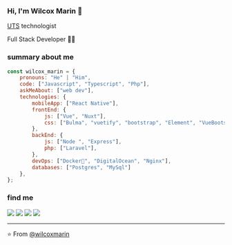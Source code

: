 ### Hi, I'm Wilcox Marin 👋

<a href="https://www.uts.edu.co/sitio/" target="_blank">UTS</a> technologist
 <p>Full Stack Developer 👨‍💻</p>

### summary about me

```javascript
const wilcox_marin = {
    pronouns: "He" | "Him",
    code: ["Javascript", "Typescript", "Php"],
    askMeAbout: ["web dev"],
    technologies: {
        mobileApp: ["React Native"],
        frontEnd: {
            js: ["Vue", "Nuxt"],
            css: ["Bulma", "vuetify", "bootstrap", "Element", "VueBootstrap]
        },
        backEnd: {
            js: ["Node ", "Express"],
            php: ["Laravel"],
        },
        devOps: ["Docker🐳", "DigitalOcean", "Nginx"],
        databases: ["Postgres", "MySql"]
    },
};
```

### find me
[![](https://img.shields.io/badge/GitHub-wilcoxmarin-orange)](https://github.com/wilcoxmarin)
[![](https://img.shields.io/badge/LinkedIn-wilcoxmarin-blue)](https://www.linkedin.com/in/wilcox-marin-b91a6b17b/)
[![](https://img.shields.io/badge/Gmail-wilcoxmarindeveloper@gmail.com-red)](mailto:wilcoxmarindeveloper@gmail.com)
[![](https://img.shields.io/github/followers/wilcoxmarin?style=social)](https://github.com/wilcoxmarin)

---
⭐️ From [@wilcoxmarin](https://github.com/wilcoxmarin)
